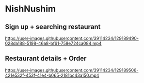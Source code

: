 # NishNushim

## Sign up + searching restaurant



https://user-images.githubusercontent.com/39114234/129189490-028da188-5198-46a8-bf61-758e724ca084.mp4




## Restaurant details + Order




https://user-images.githubusercontent.com/39114234/129189506-421e532f-453f-41e4-b065-2181bc43a150.mp4




